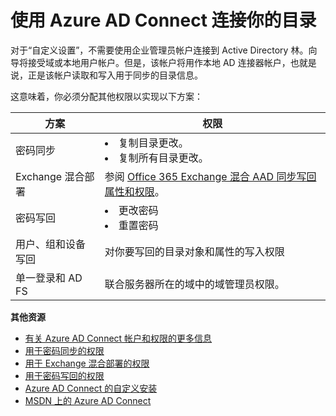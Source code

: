 <properties 
	pageTitle="使用 Azure AD Connect 连接你的目录" 
	description="Azure AD Connect 连接目录的自定义设置描述。" 
	services="active-directory" 
	documentationCenter="" 
	authors="billmath" 
	manager="stevenpo" 
	editor="curtand"/>

<tags 
	ms.service="active-directory"  
	ms.date="10/13/2015"
	wacn.date="11/12/2015"/>



# 使用 Azure AD Connect 连接你的目录

对于“自定义设置”，不需要使用企业管理员帐户连接到 Active Directory 林。向导将接受域或本地用户帐户。但是，该帐户将用作本地 AD 连接器帐户，也就是说，正是该帐户读取和写入用于同步的目录信息。

这意味着，你必须分配其他权限以实现以下方案：

方案 |权限
------------- | ------------- |
密码同步| <li>复制目录更改。</li> <li>复制所有目录更改。</li>
Exchange 混合部署|参阅 [Office 365 Exchange 混合 AAD 同步写回属性和权限](https://msdn.microsoft.com/zh-cn/library/azure/dn757602.aspx#exchange)。
密码写回 | <li>更改密码</li><li>重置密码</li>
用户、组和设备写回|对你要写回的目录对象和属性的写入权限
单一登录和 AD FS| 联合服务器所在的域中的域管理员权限。





**其他资源**

* [有关 Azure AD Connect 帐户和权限的更多信息](/documentation/articles/active-directory-aadconnect-account-summary)
* [用于密码同步的权限](https://msdn.microsoft.com/zh-cn/library/azure/dn757602.aspx#psynch)
* [用于 Exchange 混合部署的权限](https://msdn.microsoft.com/zh-cn/library/azure/dn757602.aspx#exchange)
* [用于密码写回的权限](https://msdn.microsoft.com/zh-cn/library/azure/dn757602.aspx#pwriteback)
* [Azure AD Connect 的自定义安装](/documentation/articles/active-directory-aadconnect-get-started-custom)
* [MSDN 上的 Azure AD Connect](/documentation/articles/active-directory-aadconnect)
 

<!---HONumber=67-->